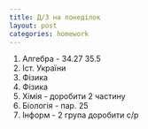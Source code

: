 ```yaml
---
title: Д/З на понеділок
layout: post
categories: homework
---
```

1.  Алгебра \- 34.27 35.5
2.  Іст. України
3.  Фізика
4.  Фізика
5.  Хімія \- доробити 2 частину
6.  Біологія \- пар. 25
7.  Інформ \- 2 група доробити с/р